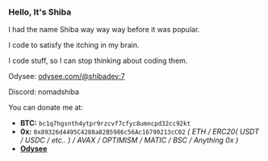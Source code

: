 ### Hello, It's Shiba

I had the name Shiba way way way before it was popular. 

I code to satisfy the itching in my brain.

I code stuff, so I can stop thinking about coding them.

Odysee: [odysee.com/@shibadev:7](https://odysee.com/@shibadev:7)

Discord: nomadshiba

You can donate me at:
- **BTC:** `bc1q7hgsnth4ytpr9rzcvf7cfyc8umncpd32cc92kt`
- **0x:** `0x89326d4495C4288a82B5986c56Ac16790213cC02` *( ETH / ERC20( USDT / USDC / etc.. ) / AVAX / OPTIMISM / MATIC / BSC / Anything 0x )*
- **[Odysee](https://odysee.com/@shibadev:7)**

